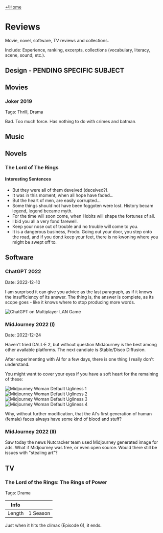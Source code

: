 [↵Home](https://www.totalimagine.com/)

# Reviews

Movie, novel, software, TV reviews and collections.

Include: Experience, ranking, excerpts, collections (vocabulary, literacy, scene, sound, etc.).

## Design - PENDING SPECIFIC SUBJECT

## Movies

### Joker 2019

Tags: Thrill, Drama

Bad. Too much force. Has nothing to do with crimes and batman.

## Music

## Novels

### The Lord of The Rings

#### Interesting Sentences

* But they were all of them deveived (deceived?). 
* It was in this moment, when all hope have faded... 
* But the heart of men, are easily corrupted... 
* Some things should not have been foggoten were lost. History becam legend, legend became myth. 
* For the time will soon come, when Hobits will shape the fortunes of all. 
* I bid you all a very fond farewell. 
* Keep your nose out of trouble and no trouble will come to you. 
* It is a dangerous business, Frodo. Going out your door, you step onto the road, and if you don;t keep your feet, there is no kwoning where you might be swept off to. 

## Software

### ChatGPT 2022

Date: 2022-12-10

I am surprised it can give you advice as the last paragraph, as if it knows the insufficiency of its answer. The thing is, the answer is complete, as its scope goes - like it knows where to stop producing more words.

<img alt="ChatGPT on Multiplayer LAN Game" max-height="512" src="https://images.totalimagine.com/Screenshots/Software/2022-ChatGPT.png"/>

### MidJourney 2022 (I)

Date: 2022-12-24

Haven't tried DALL·E 2, but without question MidJourney is the best among other available platforms. The next candiate is Stable/Disco Diffusion.

After experimenting with AI for a few days, there is one thing I really don't understand.

You might want to cover your eyes if you have a soft heart for the remaining of these:

<img alt="Midjourney Woman Default Ugliness 1" max-height="256" src="https://images.totalimagine.com/Midjourney/20221224_default_ugliness_1.jpg"/>
<img alt="Midjourney Woman Default Ugliness 2" max-height="256" src="https://images.totalimagine.com/Midjourney/20221224_default_ugliness_2.jpg"/>

<img alt="Midjourney Woman Default Ugliness 3" max-height="256" src="https://images.totalimagine.com/Midjourney/20221224_default_ugliness_3.jpg"/>
<img alt="Midjourney Woman Default Ugliness 4" max-height="256" src="https://images.totalimagine.com/Midjourney/20221224_default_ugliness_4.jpg"/>

Why, without further modification, that the AI's first generation of human (female) faces always have some kind of blood and stuff?

### MidJourney 2022 (II)

Saw today the news Nutcracker team used Midjourney generated image for ads. What if Midjourney was free, or even open source. Would there still be issues with "stealing art"?

## TV

### The Lord of the Rings: The Rings of Power

Tags: Drama

| Info | |
| - | - |
| Length | 1 Season |

Just when it hits the climax (Episode 6), it ends.